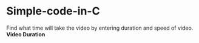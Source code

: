 # Simple-code-in-C
Find what time will take the video by entering duration and speed of video.
**Video Duration**
